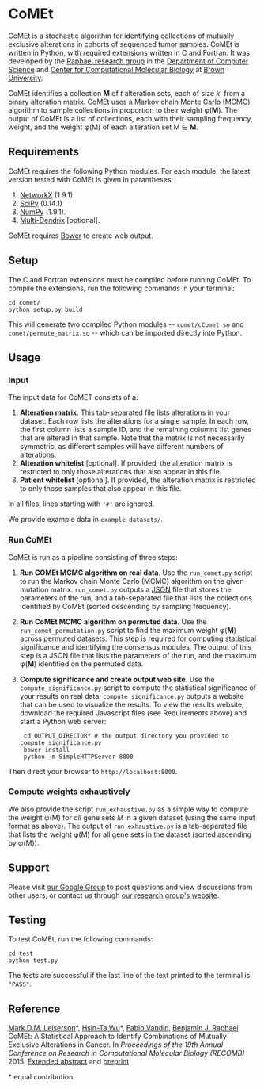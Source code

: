 # CoMEt #

CoMEt is a stochastic algorithm for identifying collections of mutually exclusive alterations in cohorts of sequenced tumor samples. CoMEt is written in Python, with required extensions written in C and Fortran. It was developed by the [Raphael research group](http://compbio.cs.brown.edu) in the [Department of Computer Science](http://cs.brown.edu) and [Center for Computational Molecular Biology](http://brown.edu/ccmb) at [Brown University](http://brown.edu).

CoMEt identifies a collection **M** of *t* alteration sets, each of size *k*, from a binary alteration matrix. CoMEt uses a Markov chain Monte Carlo (MCMC) algorithm to sample collections in proportion to their weight &phi;(**M**). The output of CoMEt is a list of collections, each with their sampling frequency, weight, and the weight &phi;(M) of each alteration set M &isin; **M**.

## Requirements ##

CoMEt requires the following Python modules. For each module, the latest version tested with CoMEt is given in parantheses:

1. [NetworkX](https://networkx.github.io/) (1.9.1)
2. [SciPy](http://www.scipy.org/) (0.14.1)
3. [NumPy](http://www.numpy.org/) (1.9.1).
4. [Multi-Dendrix](http://github.com/raphael-group/multi-dendrix) [optional].

CoMEt requires [Bower](http://bower.io/) to create web output.

## Setup ##

The C and Fortran extensions must be compiled before running CoMEt. To compile the extensions, run the following commands in your terminal:

    cd comet/
    python setup.py build

This will generate two compiled Python modules -- `comet/cComet.so` and `comet/permute_matrix.so` -- which can be imported directly into Python.

## Usage ##

### Input ###

The input data for CoMET consists of a:

1. **Alteration matrix**. This tab-separated file lists alterations in your dataset. Each row lists the alterations for a single sample. In each row, the first column lists a sample ID, and the remaining columns list genes that are altered in that sample. Note that the matrix is not necessarily symmetric, as different samples will have different numbers of alterations.
2. **Alteration whitelist** [optional]. If provided, the alteration matrix is restricted to only those alterations that also appear in this file.
3. **Patient whitelist** [optional]. If provided, the alteration matrix is restricted to only those samples that also appear in this file.

In all files, lines starting with `'#'` are ignored.

We provide example data in `example_datasets/`.

### Run CoMEt ###

CoMEt is run as a pipeline consisting of three steps:

1. **Run COMEt MCMC algorithm on real data**. Use the `run_comet.py` script to run the Markov chain Monte Carlo (MCMC) algorithm on the given mutation matrix. `run_comet.py` outputs a [JSON](http://json.org/) file that stores the parameters of the run, and a tab-separated file that lists the collections identified by CoMEt (sorted descending by sampling frequency).
2. **Run CoMEt MCMC algorithm on permuted data**. Use the `run_comet_permutation.py` script to find the maximum weight &phi;(**M**) across permuted datasets. This step is required for computing statistical significance and identifying the consensus modules. The output of this step is a JSON file that lists the parameters of the run, and the maximum &phi;(**M**) identified on the permuted data.
3. **Compute significance and create output web site**. Use the `compute_significance.py` script to compute the statistical significance of your results on real data. `compute_significance.py` outputs a website that can be used to visualize the results. To view the results website, download the required Javascript files (see Requirements above) and start a Python web server:

        cd OUTPUT_DIRECTORY # the output directory you provided to compute_significance.py
        bower install
        python -m SimpleHTTPServer 8000

  Then direct your browser to `http://localhost:8000`.

### Compute weights exhaustively ###

We also provide the script `run_exhaustive.py` as a simple way to compute the weight &phi;(M) for *all* gene sets *M* in a given dataset (using the same input format as above). The output of `run_exhaustive.py` is a tab-separated file that lists the weight &phi;(M) for all gene sets in the dataset (sorted ascending by &phi;(M)).

## Support ##

Please visit [our Google Group](https://groups.google.com/forum/#!forum/dendrix) to post questions and view discussions from other users, or contact us through [our research group's website](http://compbio.cs.brown.edu).

## Testing ##

To test CoMEt, run the following commands:

    cd test
    python test.py

The tests are successful if the last line of the text printed to the terminal is `"PASS"`.

## Reference ##

[Mark D.M. Leiserson](http://maxleiserson.com)\*, [Hsin-Ta Wu](http://cs.brown.edu/~bournewu/)\*, [Fabio Vandin](http://www.imada.sdu.dk/~vandinfa/), [Benjamin J. Raphael](http://compbio.cs.brown.edu). CoMEt: A Statistical Approach to Identify Combinations of Mutually Exclusive Alterations in Cancer. In *Proceedings of the 19th Annual Conference on Research in Computational Molecular Biology (RECOMB)* 2015. [Extended abstract](http://link.springer.com/chapter/10.1007%2F978-3-319-16706-0_19#page-1) and [preprint](http://arxiv.org/abs/1503.08224).

\* equal contribution
